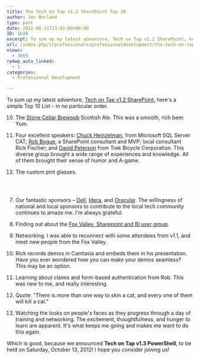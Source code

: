 ```yaml
---
title: The Tech on Tap v1.2 SharePoint Top 10
author: Jes Borland
type: post
date: 2012-06-11T23:03:00+00:00
ID: 1648
excerpt: To sum up my latest adventure, Tech on Tap v1.2 SharePoint, here's a simple Top 10 List – in no particular order.
url: /index.php/itprofessionals/professionaldevelopment/the-tech-on-tap-v1/
views:
  - 3069
rp4wp_auto_linked:
  - 1
categories:
  - Professional Development

---
```

To sum up my latest adventure, [Tech on Tap v1.2 SharePoint][1], here's a simple Top 10 List – in no particular order.

10. The [Stone Cellar Brewpub][2] Scottish Ale. This was a smooth, rich beer. Yum.

9. Four excellent speakers: [Chuck Heinzelman][3], from Microsoft SQL Server CAT; [Rob Bogue][4], a SharePoint consultant and MVP; local consultant Rick Fischer; and [David Peterson][5] from Trek Bicycle Corporation. This diverse group brought a wide range of experiences and knowledge. All of them brought their sense of humor and A-game.

8. The custom pint glasses.

 

<p style="text-align: center;">
  <img src="https://lessthandot.z19.web.core.windows.net/wp-content/uploads/users/grrlgeek/ToT12Beer.jpg?mtime=1339462924" alt="" />
</p>

7. Our fantastic sponsors – [Dell][6], [Idera][7], and [Oracular][8]. The willingness of national and local sponsors to contribute to the local tech community continues to amaze me. I'm always grateful.

6. Finding out about the [Fox Valley  Sharepoint and BI user group][9].

5. Networking. I was able to reconnect with some attendees from v1.1, and meet new people from the Fox Valley.

4. Rick records demos in Camtasia and embeds them in his presentation. Have you ever wondered how you can make your demos seamless? This may be an option.

3. Learning about claims and form-based authentication from Rob. This was new to me, and really interesting.

2. Quote: "There is more than one way to skin a cat, and every one of them will kill a cat."

1. Watching the looks on people's faces as they progress through a day of training and networking. The excitement, thoughtfulness, and hunger to learn are apparent. It's what keeps me going and makes me want to do this again.

Which is good, because we announced **Tech on Tap v1.3 PowerShell**, to be held on Saturday, October 13, 2012! I hope you consider joining us!

 [1]: http://www.techontap.org/
 [2]: http://stonecellarbrewpub.com/
 [3]: https://twitter.com/#!/SQLBoyWonder
 [4]: https://twitter.com/#!/RobBogue
 [5]: https://twitter.com/#!/SPRookie1
 [6]: http://www.dell.com/
 [7]: http://www.idera.com/Content/Home.aspx
 [8]: http://www.oracular.com/site/
 [9]: http://www.linkedin.com/groups?gid=3012906